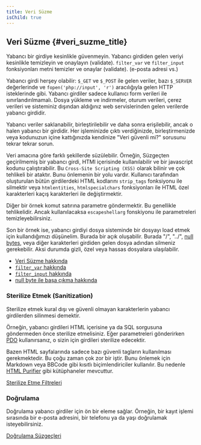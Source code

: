 ```yaml
---
title: Veri Süzme
isChild: true
---
```


## Veri Süzme {#veri_suzme_title}

Yabancı bir girdiye kesinlikle güvenmeyin. Yabancı girdiden gelen veriyi kesinlikle temizleyin ve onaylayın (validate). 
`filter_var` ve `filter_input` fonksiyonları metni temizler ve onaylar (validate). (e-posta adresi vs.)

Yabancı girdi herşey olabilir: `$_GET` ve `$_POST` ile gelen veriler, bazı `$_SERVER` değerlerinde ve 
`fopen('php://input', 'r')` aracılığıyla gelen HTTP isteklerinde gibi. Yabancı girdiler sadece kullanıcı form verileri ile 
sınırlandırılmamalı. Dosya yükleme ve indirmeler, oturum verileri, çerez verileri ve sisteminiz dışından aldığınız web 
servislerinden gelen verilerde yabancı girdidir. 

Yabancı veriler saklanabilir, birleştirilebilir ve daha sonra erişilebilir, ancak o halen yabancı bir girdidir. 
Her işleminizde çıktı verdiğinizde, birleştirmenizde veya kodunuzun içine kattığınızda kendinize "Veri güvenli mi?" sorusunu 
tekrar tekrar sorun. 

Veri amacına göre farklı şekillerde süzülebilir. Örneğin, Süzgeçten geçirilmemiş bir yabancı girdi, HTMl içerisinde 
kullanılabilir ve bir javascript kodunu çalıştırabilir. Bu `Cross-Site Scripting (XSS)` olarak bilinir ve çok tehlikeli 
bir ataktır. Bunu önlemenin bir yolu vardır. Kullanıcı tarafından oluşturulan bütün girdilerdeki HTML kodlarını 
`strip_tags` fonksiyonu ile silmektir veya `htmlentities`, `htmlspecialchars` fonksiyonları ile HTML özel karakterleri kaçış 
karakterleri ile değiştirmektir.

Diğer bir örnek komut satırına parametre göndermektir. Bu genellikle tehlikelidir. Ancak kullanılacaksa `escapeshellarg` 
fonskiyonu ile parametreleri temizleyebilirsiniz. 

Son bir örnek ise, yabancı girdiyi dosya sisteminde bir dosyayı load etmek için kullandığımızı düşünelim. Burada bir açık oluşabilir. 
Burada "/", "../", [null bytes][6], veya diğer karakterleri girdiden gelen dosya adından silmeniz gerekebilir. Aksi durumda gizli, 
özel veya hassas dosyalara ulaşılabilir. 

* [Veri Süzme hakkında][1]
* [`filter_var` hakkında][4]
* [`filter_input` hakkında][5]
* [null byte ile başa çıkma hakkında][6]

### Sterilize Etmek (Sanitization)

Sterilize etmek kural dışı ve güvenli olmayan karakterlerin yabancı girdilerden silinmesi demektir.

Örneğin, yabancı girdileri HTML içerisine ya da SQL sorgusuna göndermeden önce sterilize etmelisiniz. 
Eğer parametreleri gönderirken [PDO](#veritabanlari) kullanırsanız, o sizin için girdileri sterilize edecektir. 

Bazen HTML sayfalarında sadece bazı güvenli tagların kullanılması gerekmektedir. Bu çoğu zaman çok zor bir iştir. 
Bunu önlemek için Markdown veya BBCode gibi kısıtlı biçimlendiriciler kullanılır. Bu nedenle [HTML Purifier][html-purifier]
gibi kütüphaneler mevcuttur. 

[Sterilize Etme Filtreleri][2]

### Doğrulama

Doğrulama yabancı girdiler için ön bir eleme sağlar. Örneğin, bir kayıt işlemi sırasında bir e-posta adresini, 
bir telefonu ya da yaşı doğrulamak isteyebilirsiniz. 


[Doğrulama Süzgeçleri][3]

[1]: http://www.php.net/manual/tr/book.filter.php
[2]: http://www.php.net/manual/tr/filter.filters.sanitize.php
[3]: http://www.php.net/manual/tr/filter.filters.validate.php
[4]: http://php.net/manual/tr/function.filter-var.php
[5]: http://www.php.net/manual/tr/function.filter-input.php
[6]: http://php.net/manual/tr/security.filesystem.nullbytes.php
[html-purifier]: http://htmlpurifier.org/
